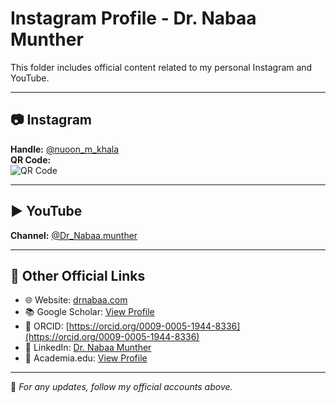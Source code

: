 
# Instagram Profile - Dr. Nabaa Munther

This folder includes official content related to my personal Instagram and YouTube.

---

## 📷 Instagram
**Handle:** [@nuoon_m_khala](https://www.instagram.com/nuoon_m_khala)  
**QR Code:**  
![QR Code](qr-code.png)

---

## ▶️ YouTube
**Channel:** [@Dr_Nabaa.munther](https://m.youtube.com/@Dr_Nabaa.munther)

---

## 📄 Other Official Links

- 🌐 Website: [drnabaa.com](https://www.drnabaamunther.com)
- 📚 Google Scholar: [View Profile](https://scholar.google.com/citations?user=iOR8fnsAAAAJ&hl=en)
- 🔗 ORCID: [https://orcid.org/0009-0005-1944-8336](https://orcid.org/0009-0005-1944-8336)
- 🔗 LinkedIn: [Dr. Nabaa Munther](https://www.linkedin.com/in/dr-nabaa-munther-a2b413375)
- 📄 Academia.edu: [View Profile](https://independent.academia.edu/DrNabaaMunther)

---

📌 *For any updates, follow my official accounts above.*
